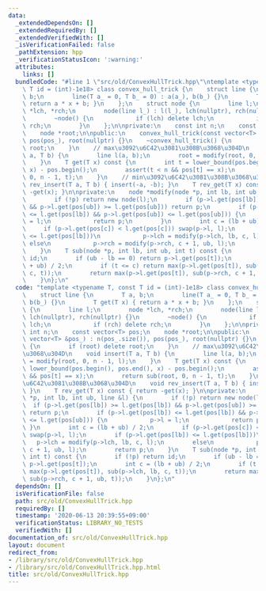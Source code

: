 ```yaml
---
data:
  _extendedDependsOn: []
  _extendedRequiredBy: []
  _extendedVerifiedWith: []
  _isVerificationFailed: false
  _pathExtension: hpp
  _verificationStatusIcon: ':warning:'
  attributes:
    links: []
  bundledCode: "#line 1 \"src/old/ConvexHullTrick.hpp\"\ntemplate <typename T, const\
    \ T id = (int)-1e18> class convex_hull_trick {\n    struct line {\n        T a,\
    \ b;\n        line(T a_ = 0, T b_ = 0) : a(a_), b(b_) {}\n        T get(T x) {\
    \ return a * x + b; }\n    };\n    struct node {\n        line l;\n        node\
    \ *lch, *rch;\n        node(line l_) : l(l_), lch(nullptr), rch(nullptr) {}\n\
    \        ~node() {\n            if (lch) delete lch;\n            if (rch) delete\
    \ rch;\n        }\n    };\n\nprivate:\n    const int n;\n    const vector<T> pos;\n\
    \    node *root;\n\npublic:\n    convex_hull_trick(const vector<T> &pos_) : n(pos_.size()),\
    \ pos(pos_), root(nullptr) {}\n    ~convex_hull_trick() {\n        if (root) delete\
    \ root;\n    }\n    // max\u3092\u6C42\u3081\u308B\u3068\u304D\n    void insert(T\
    \ a, T b) {\n        line l(a, b);\n        root = modify(root, 0, n - 1, l);\n\
    \    }\n    T get(T x) const {\n        int t = lower_bound(pos.begin(), pos.end(),\
    \ x) - pos.begin();\n        assert(t < n && pos[t] == x);\n        return sub(root,\
    \ 0, n - 1, t);\n    }\n    // min\u3092\u6C42\u3081\u308B\u3068\u304D\n    void\
    \ rev_insert(T a, T b) { insert(-a, -b); }\n    T rev_get(T x) const { return\
    \ -get(x); }\n\nprivate:\n    node *modify(node *p, int lb, int ub, line &l) {\n\
    \        if (!p) return new node(l);\n        if (p->l.get(pos[lb]) >= l.get(pos[lb])\
    \ && p->l.get(pos[ub]) >= l.get(pos[ub])) return p;\n        if (p->l.get(pos[lb])\
    \ <= l.get(pos[lb]) && p->l.get(pos[ub]) <= l.get(pos[ub])) {\n            p->l\
    \ = l;\n            return p;\n        }\n        int c = (lb + ub) / 2;\n   \
    \     if (p->l.get(pos[c]) < l.get(pos[c])) swap(p->l, l);\n        if (p->l.get(pos[lb])\
    \ <= l.get(pos[lb]))\n            p->lch = modify(p->lch, lb, c, l);\n       \
    \ else\n            p->rch = modify(p->rch, c + 1, ub, l);\n        return p;\n\
    \    }\n    T sub(node *p, int lb, int ub, int t) const {\n        if (!p) return\
    \ id;\n        if (ub - lb == 0) return p->l.get(pos[t]);\n        int c = (lb\
    \ + ub) / 2;\n        if (t <= c) return max(p->l.get(pos[t]), sub(p->lch, lb,\
    \ c, t));\n        return max(p->l.get(pos[t]), sub(p->rch, c + 1, ub, t));\n\
    \    }\n};\n"
  code: "template <typename T, const T id = (int)-1e18> class convex_hull_trick {\n\
    \    struct line {\n        T a, b;\n        line(T a_ = 0, T b_ = 0) : a(a_),\
    \ b(b_) {}\n        T get(T x) { return a * x + b; }\n    };\n    struct node\
    \ {\n        line l;\n        node *lch, *rch;\n        node(line l_) : l(l_),\
    \ lch(nullptr), rch(nullptr) {}\n        ~node() {\n            if (lch) delete\
    \ lch;\n            if (rch) delete rch;\n        }\n    };\n\nprivate:\n    const\
    \ int n;\n    const vector<T> pos;\n    node *root;\n\npublic:\n    convex_hull_trick(const\
    \ vector<T> &pos_) : n(pos_.size()), pos(pos_), root(nullptr) {}\n    ~convex_hull_trick()\
    \ {\n        if (root) delete root;\n    }\n    // max\u3092\u6C42\u3081\u308B\
    \u3068\u304D\n    void insert(T a, T b) {\n        line l(a, b);\n        root\
    \ = modify(root, 0, n - 1, l);\n    }\n    T get(T x) const {\n        int t =\
    \ lower_bound(pos.begin(), pos.end(), x) - pos.begin();\n        assert(t < n\
    \ && pos[t] == x);\n        return sub(root, 0, n - 1, t);\n    }\n    // min\u3092\
    \u6C42\u3081\u308B\u3068\u304D\n    void rev_insert(T a, T b) { insert(-a, -b);\
    \ }\n    T rev_get(T x) const { return -get(x); }\n\nprivate:\n    node *modify(node\
    \ *p, int lb, int ub, line &l) {\n        if (!p) return new node(l);\n      \
    \  if (p->l.get(pos[lb]) >= l.get(pos[lb]) && p->l.get(pos[ub]) >= l.get(pos[ub]))\
    \ return p;\n        if (p->l.get(pos[lb]) <= l.get(pos[lb]) && p->l.get(pos[ub])\
    \ <= l.get(pos[ub])) {\n            p->l = l;\n            return p;\n       \
    \ }\n        int c = (lb + ub) / 2;\n        if (p->l.get(pos[c]) < l.get(pos[c]))\
    \ swap(p->l, l);\n        if (p->l.get(pos[lb]) <= l.get(pos[lb]))\n         \
    \   p->lch = modify(p->lch, lb, c, l);\n        else\n            p->rch = modify(p->rch,\
    \ c + 1, ub, l);\n        return p;\n    }\n    T sub(node *p, int lb, int ub,\
    \ int t) const {\n        if (!p) return id;\n        if (ub - lb == 0) return\
    \ p->l.get(pos[t]);\n        int c = (lb + ub) / 2;\n        if (t <= c) return\
    \ max(p->l.get(pos[t]), sub(p->lch, lb, c, t));\n        return max(p->l.get(pos[t]),\
    \ sub(p->rch, c + 1, ub, t));\n    }\n};\n"
  dependsOn: []
  isVerificationFile: false
  path: src/old/ConvexHullTrick.hpp
  requiredBy: []
  timestamp: '2020-06-13 20:39:55+09:00'
  verificationStatus: LIBRARY_NO_TESTS
  verifiedWith: []
documentation_of: src/old/ConvexHullTrick.hpp
layout: document
redirect_from:
- /library/src/old/ConvexHullTrick.hpp
- /library/src/old/ConvexHullTrick.hpp.html
title: src/old/ConvexHullTrick.hpp
---
```

